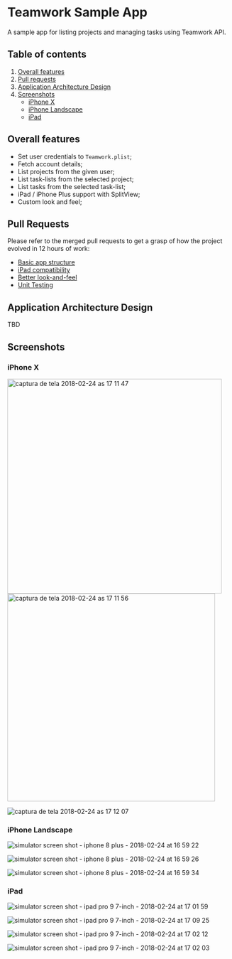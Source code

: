 # Teamwork Sample App
A sample app for listing projects and managing tasks using Teamwork API.

## Table of contents
1. [Overall features](#overall-features)
2. [Pull requests](#pull-requests)
3. [Application Architecture Design](#application-architecture-design)
4. [Screenshots](#screenshots)
   * [iPhone X](#iphone-x)
   * [iPhone Landscape](#iphone-landscape)
   * [iPad](#ipad)

## Overall features
- Set user credentials to `Teamwork.plist`;
- Fetch account details;
- List projects from the given user;
- List task-lists from the selected project;
- List tasks from the selected task-list;
- iPad / iPhone Plus support with SplitView;
- Custom look and feel;

## Pull Requests
Please refer to the merged pull requests to get a grasp of how the project evolved in 12 hours of work:
- [Basic app structure](https://github.com/thiagoricieri/Teamwork-Sample-App/pull/1)
- [iPad compatibility](https://github.com/thiagoricieri/Teamwork-Sample-App/pull/2)
- [Better look-and-feel](https://github.com/thiagoricieri/Teamwork-Sample-App/pull/3)
- [Unit Testing]()

## Application Architecture Design
TBD

## Screenshots

### iPhone X
<img width="483" alt="captura de tela 2018-02-24 as 17 11 47" src="https://user-images.githubusercontent.com/1290207/36634630-39c12704-1986-11e8-8bd9-26f66e7842be.png">

<img width="468" alt="captura de tela 2018-02-24 as 17 11 56" src="https://user-images.githubusercontent.com/1290207/36634631-3ab98188-1986-11e8-8744-717f9b0b14f8.png">

![captura de tela 2018-02-24 as 17 12 07](https://user-images.githubusercontent.com/1290207/36634632-3bbea1b2-1986-11e8-8041-3d70deaf6adb.png)

### iPhone Landscape
![simulator screen shot - iphone 8 plus - 2018-02-24 at 16 59 22](https://user-images.githubusercontent.com/1290207/36634640-59244a18-1986-11e8-9d53-abc018eecf96.png)

![simulator screen shot - iphone 8 plus - 2018-02-24 at 16 59 26](https://user-images.githubusercontent.com/1290207/36634641-594786c2-1986-11e8-904b-6fc75594d29f.png)

![simulator screen shot - iphone 8 plus - 2018-02-24 at 16 59 34](https://user-images.githubusercontent.com/1290207/36634642-5969f338-1986-11e8-8acb-7ac351c39ba2.png)

### iPad
![simulator screen shot - ipad pro 9 7-inch - 2018-02-24 at 17 01 59](https://user-images.githubusercontent.com/1290207/36634648-6b933fec-1986-11e8-8c53-47777882ef2c.png)

![simulator screen shot - ipad pro 9 7-inch - 2018-02-24 at 17 09 25](https://user-images.githubusercontent.com/1290207/36634649-6bb61df0-1986-11e8-8f74-ffe63704a9c7.png)

![simulator screen shot - ipad pro 9 7-inch - 2018-02-24 at 17 02 12](https://user-images.githubusercontent.com/1290207/36634650-6bd99528-1986-11e8-8cd7-0100079ae8dc.png)

![simulator screen shot - ipad pro 9 7-inch - 2018-02-24 at 17 02 03](https://user-images.githubusercontent.com/1290207/36634651-6bfd1e9e-1986-11e8-9776-8b8aa47eb24d.png)
